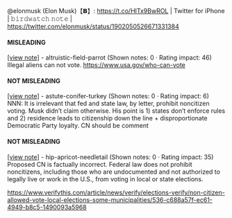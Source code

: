 @elonmusk (Elon Musk)【𝗕】: https://t.co/HITx9BwROL | Twitter for iPhone | 𝚋𝚒𝚛𝚍𝚠𝚊𝚝𝚌𝚑 𝚗𝚘𝚝𝚎 | https://twitter.com/elonmusk/status/1902050526671331384

#### MISLEADING

[[view note]](https://x.com/i/birdwatch/n/1902163611767701991) - altruistic-field-parrot (Shown notes: 0 · Rating impact: 46)\
Illegal aliens can not vote. 
https://www.usa.gov/who-can-vote

#### NOT MISLEADING

[[view note]](https://x.com/i/birdwatch/n/1902200540563488945) - astute-conifer-turkey (Shown notes: 0 · Rating impact: 6)\
NNN: It is irrelevant that fed and state law, by letter, prohibit noncitizen voting. Musk didn’t claim otherwise. His point is 1) states don’t enforce rules and 2) residence leads to citizenship down the line + disproportionate 
Democratic Party loyalty. CN should be comment

#### NOT MISLEADING

[[view note]](https://x.com/i/birdwatch/n/1902181483206607162) - hip-apricot-needletail (Shown notes: 0 · Rating impact: 35)\
Proposed CN is factually incorrect.  Federal law does not prohibit noncitizens, including those who are undocumented and not authorized to legally live or work in the U.S., from voting in local or state elections. 

 https://www.verifythis.com/article/news/verify/elections-verify/non-citizen-allowed-vote-local-elections-some-municipalities/536-c688a57f-ec61-4949-b8c5-1490093a5968
